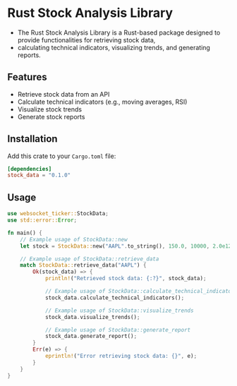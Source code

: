 # Rust Stock Analysis Library

- The Rust Stock Analysis Library is a Rust-based package designed to provide functionalities for retrieving stock data,
- calculating technical indicators, visualizing trends, and generating reports.
## Features

- Retrieve stock data from an API
- Calculate technical indicators (e.g., moving averages, RSI)
- Visualize stock trends
- Generate stock reports

## Installation

Add this crate to your `Cargo.toml` file:

```toml
[dependencies]
stock_data = "0.1.0"
```
## Usage

```rust
use websocket_ticker::StockData;
use std::error::Error;

fn main() {
    // Example usage of StockData::new
    let stock = StockData::new("AAPL".to_string(), 150.0, 10000, 2.0e12);

    // Example usage of StockData::retrieve_data
    match StockData::retrieve_data("AAPL") {
        Ok(stock_data) => {
            println!("Retrieved stock data: {:?}", stock_data);

            // Example usage of StockData::calculate_technical_indicators
            stock_data.calculate_technical_indicators();

            // Example usage of StockData::visualize_trends
            stock_data.visualize_trends();

            // Example usage of StockData::generate_report
            stock_data.generate_report();
        }
        Err(e) => {
            eprintln!("Error retrieving stock data: {}", e);
        }
    }
}
```